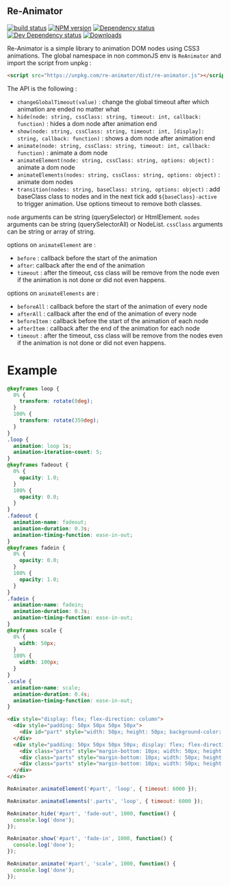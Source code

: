 Re-Animator
----------------------

[![build status][1]][2]
[![NPM version][3]][4]
[![Dependency status][7]][8]
[![Dev Dependency status][11]][12]
[![Downloads][9]][10]

Re-Animator is a simple library to animation DOM nodes using CSS3 animations. The global namespace in non commonJS env is `ReAnimator` and import the script from unpkg :

```html
<script src="https://unpkg.com/re-animator/dist/re-animator.js"></script>
```

The API is the following :

* `changeGlobalTimeout(value)` : change the global timeout after which animation are ended no matter what
* `hide(node: string, cssClass: string, timeout: int, callback: function)` : hides a dom node after animation end
* `show(node: string, cssClass: string, timeout: int, [display]: string, callback: function)` : shows a dom node after animation end
* `animate(node: string, cssClass: string, timeout: int, callback: function)` : animate a dom node
* `animateElement(node: string, cssClass: string, options: object)` : animate a dom node
* `animateElements(nodes: string, cssClass: string, options: object)` : animate dom nodes
* `transition(nodes: string, baseClass: string, options: object)` : add baseClass class to nodes and in the next tick add `${baseClass}-active` to trigger animation. Use options timeout to remove both classes.

`node` arguments can be string (querySelector) or HtmlElement.
`nodes` arguments can be string (querySelectorAll) or NodeList.
`cssClass` arguments can be string or array of string.

options on `animateElement` are :

* `before` : callback before the start of the animation
* `after`: callback after the end of the animation
* `timeout` : after the timeout, css class will be remove from the node even if the animation is not done or did not even happens.

options on `animateElements` are :

* `beforeAll` : callback before the start of the animation of every node
* `afterAll` : callback after the end of the animation of every node
* `beforeItem` : callback before the start of the animation of each node
* `afterItem` : callback after the end of the animation for each node
* `timeout` : after the timeout, css class will be remove from the nodes even if the animation is not done or did not even happens.

Example
========

```css
@keyframes loop {
  0% {
    transform: rotate(0deg);
  }
  100% {
    transform: rotate(359deg);
  }
}
.loop {
  animation: loop 1s;
  animation-iteration-count: 5;
}
@keyframes fadeout {
  0% {
    opacity: 1.0;
  }
  100% {
    opacity: 0.0;
  }
}
.fadeout {
  animation-name: fadeout;
  animation-duration: 0.3s;
  animation-timing-function: ease-in-out;
}
@keyframes fadein {
  0% {
    opacity: 0.0;
  }
  100% {
    opacity: 1.0;
  }
}
.fadein {
  animation-name: fadein;
  animation-duration: 0.3s;
  animation-timing-function: ease-in-out;
}
@keyframes scale {
  0% {
    width: 50px;
  }
  100% {
    width: 100px;
  }
}
.scale {
  animation-name: scale;
  animation-duration: 0.4s;
  animation-timing-function: ease-in-out;
}
```

```html
<div style="display: flex; flex-direction: column">
  <div style="padding: 50px 50px 50px 50px">
    <div id="part" style="width: 50px; height: 50px; background-color: blue"></div>
  </div>
  <div style="padding: 50px 50px 50px 50px; display: flex; flex-direction: column">
    <div class="parts" style="margin-bottom: 10px; width: 50px; height: 50px; background-color: red"></div>
    <div class="parts" style="margin-bottom: 10px; width: 50px; height: 50px; background-color: red"></div>
    <div class="parts" style="margin-bottom: 10px; width: 50px; height: 50px; background-color: red"></div>
  </div>
</div>
```

```javascript
ReAnimator.animateElement('#part', 'loop', { timeout: 6000 });

ReAnimator.animateElements('.parts', 'loop', { timeout: 6000 });

ReAnimator.hide('#part', 'fade-out', 1000, function() {
  console.log('done');
});

ReAnimator.show('#part', 'fade-in', 1000, function() {
  console.log('done');
});

ReAnimator.animate('#part', 'scale', 1000, function() {
  console.log('done');
});
```


[1]: https://api.travis-ci.org/mathieuancelin/re-animator.svg
[2]: https://api.travis-ci.org/mathieuancelin/re-animator
[3]: https://badge.fury.io/js/re-animator.svg
[4]: https://badge.fury.io/js/re-animator
[7]: https://david-dm.org/mathieuancelin/re-animator.svg
[8]: https://david-dm.org/mathieuancelin/re-animator
[9]: https://img.shields.io/npm/dm/re-animator.svg
[10]: https://www.npmjs.com/package/re-animator
[11]: https://img.shields.io/david/dev/mathieuancelin/re-animator.svg
[12]: https://david-dm.org/mathieuancelin/re-animator#info=devDependencies&view=table
